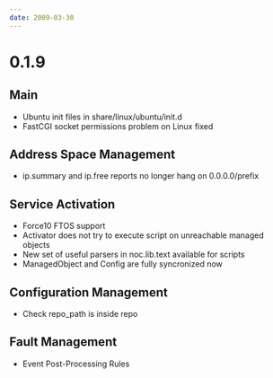 ```yaml
---
date: 2009-03-30
---
```


# 0.1.9

## Main

- Ubuntu init files in share/linux/ubuntu/init.d
- FastCGI socket permissions problem on Linux fixed

## Address Space Management

- ip.summary and ip.free reports no longer hang on 0.0.0.0/prefix

## Service Activation

- Force10 FTOS support
- Activator does not try to execute script on unreachable managed objects
- New set of useful parsers in noc.lib.text available for scripts
- ManagedObject and Config are fully syncronized now

## Configuration Management

- Check repo_path is inside repo

## Fault Management

- Event Post-Processing Rules
